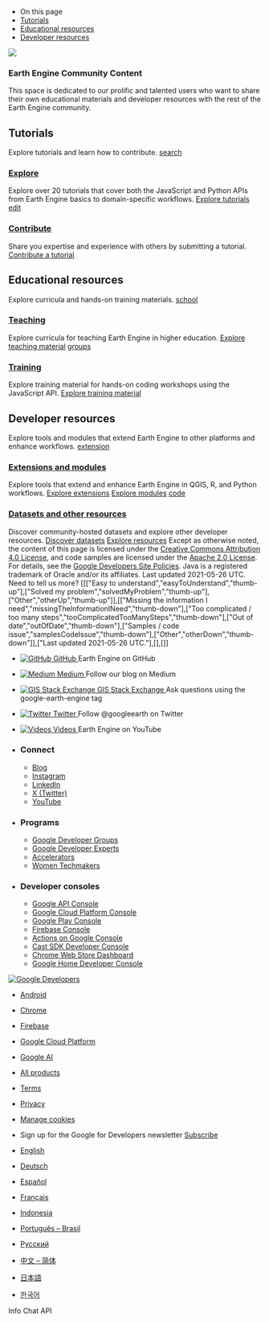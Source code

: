  
  * On this page
  * [Tutorials](https://developers.google.com/earth-engine/tutorials#tutorials)
  * [Educational resources](https://developers.google.com/earth-engine/tutorials#educational-resources)
  * [Developer resources](https://developers.google.com/earth-engine/tutorials#developer-resources)


![](https://developers.google.com/static/earth-engine/images/community.jpg)
###  Earth Engine Community Content 
This space is dedicated to our prolific and talented users who want to share their own educational materials and developer resources with the rest of the Earth Engine community. 
##  Tutorials 
Explore tutorials and learn how to contribute. 
[ search  ](https://developers.google.com/earth-engine/tutorials/community/explore)
###  [ Explore ](https://developers.google.com/earth-engine/tutorials/community/explore)
Explore over 20 tutorials that cover both the JavaScript and Python APIs from Earth Engine basics to domain-specific workflows. 
[Explore tutorials](https://developers.google.com/earth-engine/tutorials/community/explore)
[ edit  ](https://developers.google.com/earth-engine/tutorials/community/write)
###  [ Contribute ](https://developers.google.com/earth-engine/tutorials/community/write)
Share you expertise and experience with others by submitting a tutorial. 
[Contribute a tutorial](https://developers.google.com/earth-engine/tutorials/community/write)
##  Educational resources 
Explore curricula and hands-on training materials. 
[ school  ](https://developers.google.com/earth-engine/tutorials/edu)
###  [ Teaching ](https://developers.google.com/earth-engine/tutorials/edu)
Explore curricula for teaching Earth Engine in higher education. 
[Explore teaching material](https://developers.google.com/earth-engine/tutorials/edu)
[ groups  ](https://developers.google.com/earth-engine/tutorials/ttt)
###  [ Training ](https://developers.google.com/earth-engine/tutorials/ttt)
Explore training material for hands-on coding workshops using the JavaScript API. 
[Explore training material](https://developers.google.com/earth-engine/tutorials/ttt)
##  Developer resources 
Explore tools and modules that extend Earth Engine to other platforms and enhance workflows. 
[ extension  ](https://developers.google.com/earth-engine/tutorials/community/developer-resources#extensions)
###  [ Extensions and modules ](https://developers.google.com/earth-engine/tutorials/community/developer-resources#extensions)
Explore tools that extend and enhance Earth Engine in QGIS, R, and Python workflows. 
[Explore extensions](https://developers.google.com/earth-engine/tutorials/community/developer-resources#extensions) [Explore modules](https://developers.google.com/earth-engine/tutorials/community/developer-resources#modules)
[ code  ](https://developers.google.com/earth-engine/tutorials/community/developer-resources#datasets)
###  [ Datasets and other resources ](https://developers.google.com/earth-engine/tutorials/community/developer-resources#datasets)
Discover community-hosted datasets and explore other developer resources. 
[Discover datasets](https://developers.google.com/earth-engine/tutorials/community/developer-resources#datasets) [Explore resources](https://developers.google.com/earth-engine/tutorials/community/developer-resources#other_resources)
Except as otherwise noted, the content of this page is licensed under the [Creative Commons Attribution 4.0 License](https://creativecommons.org/licenses/by/4.0/), and code samples are licensed under the [Apache 2.0 License](https://www.apache.org/licenses/LICENSE-2.0). For details, see the [Google Developers Site Policies](https://developers.google.com/site-policies). Java is a registered trademark of Oracle and/or its affiliates.
Last updated 2021-05-26 UTC.
Need to tell us more?  [[["Easy to understand","easyToUnderstand","thumb-up"],["Solved my problem","solvedMyProblem","thumb-up"],["Other","otherUp","thumb-up"]],[["Missing the information I need","missingTheInformationINeed","thumb-down"],["Too complicated / too many steps","tooComplicatedTooManySteps","thumb-down"],["Out of date","outOfDate","thumb-down"],["Samples / code issue","samplesCodeIssue","thumb-down"],["Other","otherDown","thumb-down"]],["Last updated 2021-05-26 UTC."],[],[]] 
  * [ ![GitHub](https://developers.google.com/static/site-assets/logo-github.svg) GitHub  ](https://github.com/google/earthengine-api)
Earth Engine on GitHub
  * [ ![Medium](https://developers.google.com/static/site-assets/logo-medium.svg) Medium  ](https://medium.com/google-earth)
Follow our blog on Medium
  * [ ![GIS Stack Exchange](https://developers.google.com/static/site-assets/logo-gis-stack-exchange.svg) GIS Stack Exchange  ](https://gis.stackexchange.com/questions/tagged/google-earth-engine)
Ask questions using the google-earth-engine tag
  * [ ![Twitter](https://developers.google.com/static/site-assets/logo-twitter.svg) Twitter  ](https://twitter.com/googleearth)
Follow @googleearth on Twitter
  * [ ![Videos](https://www.gstatic.com/images/icons/material/product/2x/youtube_64dp.png) Videos  ](https://www.youtube.com/googleearth)
Earth Engine on YouTube


  * ### Connect
    * [ Blog ](https://googledevelopers.blogspot.com)
    * [ Instagram ](https://www.instagram.com/googlefordevs/)
    * [ LinkedIn ](https://www.linkedin.com/showcase/googledevelopers/)
    * [ X (Twitter) ](https://twitter.com/googledevs)
    * [ YouTube ](https://www.youtube.com/user/GoogleDevelopers)
  * ### Programs
    * [ Google Developer Groups ](https://developers.google.com/community)
    * [ Google Developer Experts ](https://developers.google.com/community/experts)
    * [ Accelerators ](https://developers.google.com/community/accelerators)
    * [ Women Techmakers ](https://developers.google.com/womentechmakers)
  * ### Developer consoles
    * [ Google API Console ](https://console.developers.google.com)
    * [ Google Cloud Platform Console ](https://console.cloud.google.com)
    * [ Google Play Console ](https://play.google.com/apps/publish)
    * [ Firebase Console ](https://console.firebase.google.com)
    * [ Actions on Google Console ](https://console.actions.google.com)
    * [ Cast SDK Developer Console ](https://cast.google.com/publish)
    * [ Chrome Web Store Dashboard ](https://chrome.google.com/webstore/developer/dashboard)
    * [ Google Home Developer Console ](https://console.home.google.com)


[ ![Google Developers](https://www.gstatic.com/devrel-devsite/prod/v02f7c7b934487be255c5f28ebb00ed6c2fde7a607ac1d91773e0036b0a06ec31/developers/images/lockup-google-for-developers.svg) ](https://developers.google.com/)
  * [ Android ](https://developer.android.com)
  * [ Chrome ](https://developer.chrome.com/home)
  * [ Firebase ](https://firebase.google.com)
  * [ Google Cloud Platform ](https://cloud.google.com)
  * [ Google AI ](https://ai.google.dev/)
  * [ All products ](https://developers.google.com/products)


  * [ Terms ](https://developers.google.com/terms/site-terms)
  * [ Privacy ](https://policies.google.com/privacy)
  * [ Manage cookies ](https://developers.google.com/earth-engine/tutorials)
  * Sign up for the Google for Developers newsletter [ Subscribe ](https://developers.google.com/newsletter/subscribe)


  * [English](https://developers.google.com/earth-engine/tutorials)
  * [Deutsch](https://developers.google.com/earth-engine/tutorials?hl=de)
  * [Español](https://developers.google.com/earth-engine/tutorials?hl=es)
  * [Français](https://developers.google.com/earth-engine/tutorials?hl=fr)
  * [Indonesia](https://developers.google.com/earth-engine/tutorials?hl=id)
  * [Português – Brasil](https://developers.google.com/earth-engine/tutorials?hl=pt-br)
  * [Русский](https://developers.google.com/earth-engine/tutorials?hl=ru)
  * [中文 – 简体](https://developers.google.com/earth-engine/tutorials?hl=zh-cn)
  * [日本語](https://developers.google.com/earth-engine/tutorials?hl=ja)
  * [한국어](https://developers.google.com/earth-engine/tutorials?hl=ko)


Info 
Chat 
API 
